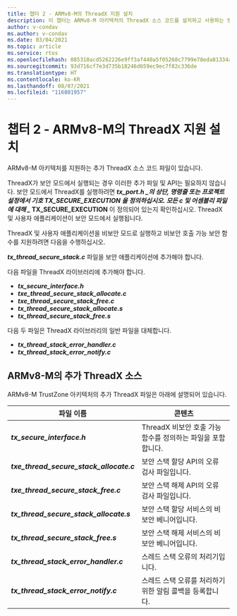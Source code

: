 ```yaml
---
title: 챕터 2 - ARMv8-M의 ThreadX 지원 설치
description: 이 챕터는 ARMv8-M 아키텍처의 ThreadX 소스 코드를 설치하고 사용하는 방법을 설명합니다.
author: v-condav
ms.author: v-condav
ms.date: 03/04/2021
ms.topic: article
ms.service: rtos
ms.openlocfilehash: 085310acd5262226e9ff3af440a5f05268c7799e78eda81334a13b736222b95c
ms.sourcegitcommit: 93d716cf7e3d735b18246d659ec9ec7f82c336de
ms.translationtype: HT
ms.contentlocale: ko-KR
ms.lasthandoff: 08/07/2021
ms.locfileid: "116801957"
---
```

#  <a name="chapter-2--installing-threadx-support-for-armv8-m"></a>챕터 2 - ARMv8-M의 ThreadX 지원 설치

ARMv8-M 아키텍처를 지원하는 추가 ThreadX 소스 코드 파일이 있습니다.

ThreadX가 보안 모드에서 실행되는 경우 이러한 추가 파일 및 API는 필요하지 않습니다. 보안 모드에서 ThreadX를 실행하려면 **_tx_port.h_ *_의 상단, 명령줄 또는 프로젝트 설정에서 기호 **TX_SECURE_EXECUTION** 을 정의하십시오. 모든 c 및 어셈블리 파일에 대해 _* TX_SECURE_EXECUTION** 이 정의되어 있는지 확인하십시오. ThreadX 및 사용자 애플리케이션이 보안 모드에서 실행됩니다.

ThreadX 및 사용자 애플리케이션을 비보안 모드로 실행하고 비보안 호출 가능 보안 함수를 지원하려면 다음을 수행하십시오.

***tx_thread_secure_stack.c*** 파일을 보안 애플리케이션에 추가해야 합니다.

다음 파일을 ThreadX 라이브러리에 추가해야 합니다.

- ***tx_secure_interface.h***
- ***txe_thread_secure_stack_allocate.c***
- ***txe_thread_secure_stack_free.c***
- ***tx_thread_secure_stack_allocate.s***
- ***tx_thread_secure_stack_free.s***

다음 두 파일은 ThreadX 라이브러리의 일반 파일을 대체합니다.

- ***tx_thread_stack_error_handler.c***
- ***tx_thread_stack_error_notify.c***

## <a name="additional-threadx-sources-for-armv8-m"></a>ARMv8-M의 추가 ThreadX 소스

ARMv8-M TrustZone 아키텍처의 추가 ThreadX 파일은 아래에 설명되어 있습니다.

  | **파일 이름**                            | **콘텐츠**                                                        |
  |------------------------------------------|---------------------------------------------------------------------|
  | ***tx_secure_interface.h***              | ThreadX 비보안 호출 가능 함수를 정의하는 파일을 포함합니다. |
  | ***txe_thread_secure_stack_allocate.c*** |  보안 스택 할당 API의 오류 검사 파일입니다. |
  | ***txe_thread_secure_stack_free.c***     |  보안 스택 해제 API의 오류 검사 파일입니다. |
  | ***tx_thread_secure_stack_allocate.s***  |  보안 스택 할당 서비스의 비보안 베니어입니다. |
  | ***tx_thread_secure_stack_free.s***      |  보안 스택 해제 서비스의 비보안 베니어입니다. |
  | ***tx_thread_stack_error_handler.c***    |  스레드 스택 오류의 처리기입니다. |
  | ***tx_thread_stack_error_notify.c***     |  스레드 스택 오류를 처리하기 위한 알림 콜백을 등록합니다. |
